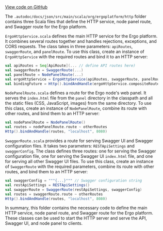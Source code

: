 [View code on GitHub](https://github.com/ergoplatform/ergo/.autodoc/docs/json/src/main/scala/org/ergoplatform/http)

The `.autodoc/docs/json/src/main/scala/org/ergoplatform/http` folder contains three Scala files that define the HTTP service, node panel route, and Swagger route for the Ergo platform.

`ErgoHttpService.scala` defines the main HTTP service for the Ergo platform. It combines several routes together and handles rejections, exceptions, and CORS requests. The class takes in three parameters: `apiRoutes`, `swaggerRoute`, and `panelRoute`. To use this class, create an instance of `ErgoHttpService` with the required routes and bind it to an HTTP server:

```scala
val apiRoutes = Seq[ApiRoute](... // define API routes here)
val swaggerRoute = SwaggerRoute(...)
val panelRoute = NodePanelRoute(...)
val ergoHttpService = ErgoHttpService(apiRoutes, swaggerRoute, panelRoute)
val bindingFuture = Http().bindAndHandle(ergoHttpService.compositeRoute, "localhost", 8080)
```

`NodePanelRoute.scala` defines a route for the Ergo node's web panel. It serves the `index.html` file from the `panel` directory in the classpath and all the static files (CSS, JavaScript, images) from the same directory. To use this class, create an instance of `NodePanelRoute`, combine its route with other routes, and bind them to an HTTP server:

```scala
val nodePanelRoute = NodePanelRoute()
val routes = nodePanelRoute.route ~ otherRoutes
Http().bindAndHandle(routes, "localhost", 8080)
```

`SwaggerRoute.scala` provides a route for serving Swagger UI and Swagger configuration files. It takes two parameters: `RESTApiSettings` and `swaggerConfig`. The class defines three routes: one for serving the Swagger configuration file, one for serving the Swagger UI `index.html` file, and one for serving all other Swagger UI files. To use this class, create an instance of `SwaggerRoute` with the required parameters, combine its route with other routes, and bind them to an HTTP server:

```scala
val swaggerConfig = """{...}""" // Swagger configuration string
val restApiSettings = RESTApiSettings()
val swaggerRoute = SwaggerRoute(restApiSettings, swaggerConfig)
val routes = swaggerRoute.route ~ otherRoutes
Http().bindAndHandle(routes, "localhost", 8080)
```

In summary, this folder contains the necessary code to define the main HTTP service, node panel route, and Swagger route for the Ergo platform. These classes can be used to start the HTTP server and serve the API, Swagger UI, and node panel to clients.
